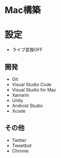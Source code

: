 # Mac構築

# 設定
* ライブ変換OFF

## 開発
* Git
* Visual Studio Code
* Visual Studio for Mac
* Xamarin
* Unity
* Android Studio
* Xcode

## その他
* Twitter
* Tweetbot
* Chrome
